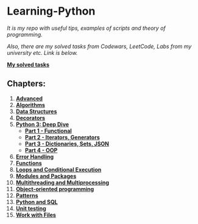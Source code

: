 ﻿# Learning-Python
*It is my repo with useful tips, examples of scripts and theory of programming.*

*Also, there are my solved tasks from Codewars, LeetCode, Labs from my university etc. Link is below.*

**[My solved tasks](Tasks)**

## Chapters:
1. **[Advanced](Advanced)**
2. **[Algorithms](Algorithms)**
3. **[Data Structures](Data_Structures)**
4. **[Decorators](Decorators)**
5. **[Python 3: Deep Dive](Deep_Dive_Courses)**
    - **[Part 1 - Functional](Deep_Dive_Courses/Part1)**
    - **[Part 2 - Iterators, Generators](Deep_Dive_Courses/Part2)**
    - **[Part 3 - Dictionaries, Sets, JSON](Deep_Dive_Courses/Part3)**
    - **[Part 4 - OOP](Deep_Dive_Courses/Part4)**
6. **[Error Handling](Error_Handling)**
7. **[Functions](Functions)**
8. **[Loops and Conditional Execution](Loops_and_Conditinal_Execution)**
9. **[Modules and Packages](Modules_and_Packages)**
10. **[Multithreading and Multiprocessing](Multithreading_and_Multiprocessing)**
11. **[Object-oriented programming](OOP)**
12. **[Patterns](Patterns)**
13. **[Python and SQL](Python_and_SQL)**
14. **[Unit testing](Unit_testing)**
15. **[Work with Files](Work_with_Files)**
